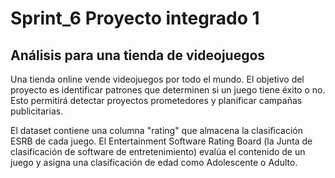 # Sprint_6 Proyecto integrado 1
## Análisis para una tienda de videojuegos

Una tienda online vende videojuegos por todo el mundo. El objetivo del proyecto es identificar patrones que determinen si un juego tiene éxito o no. Esto permitirá detectar proyectos prometedores y planificar campañas publicitarias.

El dataset contiene una columna "rating" que almacena la clasificación ESRB de cada juego. El Entertainment Software Rating Board (la Junta de clasificación de software de entretenimiento) evalúa el contenido de un juego y asigna una clasificación de edad como Adolescente o Adulto.
